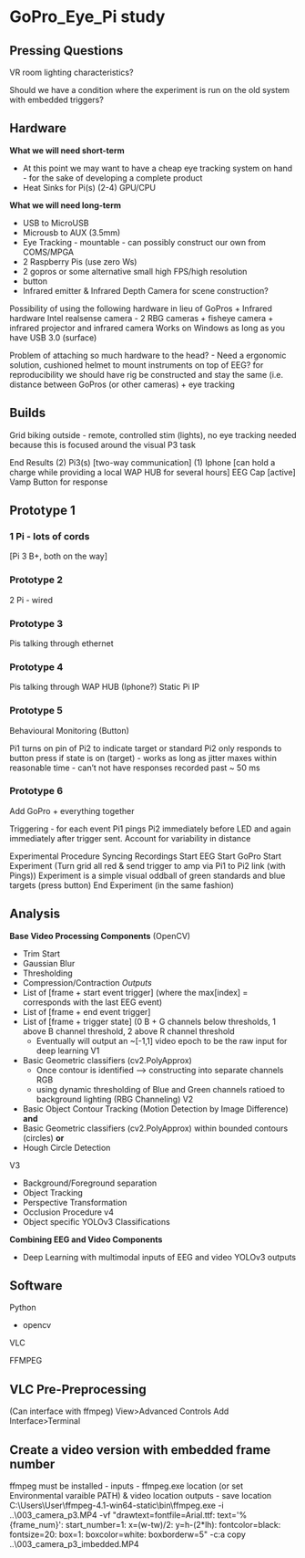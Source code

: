 # GoPro_Eye_Pi study
## Pressing Questions
VR room lighting characteristics?

Should we have a condition where the experiment is run on the old system with embedded triggers?


## Hardware
**What we will need short-term**
- At this point we may want to have a cheap eye tracking system on hand - for the sake of developing a complete product
- Heat Sinks for Pi(s) (2-4) GPU/CPU

**What we will need long-term**
- USB to MicroUSB
- Microusb to AUX (3.5mm)
- Eye Tracking - mountable - can possibly construct our own from COMS/MPGA
- 2 Raspberry Pis (use zero Ws)
- 2 gopros or some alternative small high FPS/high resolution
- button
- Infrared emitter & Infrared Depth Camera for scene construction?

Possibility of using the following hardware in lieu of GoPros + Infrared hardware
	Intel realsense camera - 2 RBG cameras + fisheye camera + infrared projector and infrared camera
		Works on Windows as long as you have USB 3.0 (surface)

Problem of attaching so much hardware to the head? - Need a ergonomic solution, cushioned helmet to mount instruments on top of EEG? 
	for reproducibility we should have rig be constructed and stay the same (i.e. distance between GoPros (or other cameras) + eye 		tracking
	 
## Builds

Grid 
biking outside - remote, controlled stim (lights), no eye tracking needed because this is focused around the visual P3 task

End Results
(2) Pi3(s) [two-way communication]
(1) Iphone [can hold a charge while providing a local WAP HUB for several hours]
EEG Cap [active]
Vamp
Button for response


## Prototype 1
### 1 Pi - lots of cords 
[Pi 3 B+, both on the way]

### Prototype 2
2 Pi - wired

### Prototype 3 
Pis talking through ethernet

### Prototype 4
Pis talking through WAP HUB (Iphone?)
Static Pi IP

### Prototype 5 
Behavioural Monitoring (Button)

Pi1 turns on pin of Pi2 to indicate target or standard
Pi2 only responds to button press if state is on (target) - works as long as jitter maxes within reasonable time - can’t not have responses recorded past ~ 50 ms

### Prototype 6
Add GoPro + everything together

Triggering - for each event Pi1 pings Pi2 immediately before LED and again immediately after trigger sent. Account for variability in distance

Experimental Procedure
Syncing Recordings
Start EEG 
Start GoPro
Start Experiment (Turn grid all red & send trigger to amp via Pi1 to Pi2 link (with Pings))
Experiment is a simple visual oddball of green standards and blue targets (press button)
End Experiment (in the same fashion)


## Analysis 

**Base Video Processing Components** (OpenCV)
- Trim Start
- Gaussian Blur
- Thresholding 
- Compression/Contraction
*Outputs*
- List of [frame + start event trigger] (where the max[index] = corresponds with the last EEG event)
- List of [frame + end event trigger]
- List of [frame + trigger state] (0 B + G channels below thresholds, 1 above B channel threshold, 2 above R channel threshold
	- Eventually will output an ~[-1,1] video epoch to be the raw input for deep learning
V1
- Basic Geometric classifiers (cv2.PolyApprox)
	- Once contour is identified --> constructing into separate channels RGB
	- using dynamic thresholding of Blue and Green channels ratioed to background lighting (RBG Channeling)
V2
- Basic Object Contour Tracking (Motion Detection by Image Difference)
**and**
- Basic Geometric classifiers (cv2.PolyApprox) within bounded contours (circles)
**or**
- Hough Circle Detection

V3
- Background/Foreground separation
- Object Tracking
- Perspective Transformation
- Occlusion Procedure
v4
 - Object specific YOLOv3 Classifications

**Combining EEG and Video Components**
- Deep Learning with multimodal inputs of EEG and video YOLOv3 outputs

## Software
Python
- opencv

VLC

FFMPEG
	
## VLC Pre-Preprocessing
(Can interface with ffmpeg)
View>Advanced Controls
Add Interface>Terminal

## Create a video version with embedded frame number
ffmpeg must be installed - 
inputs - ffmpeg.exe location (or set Environmental varaible PATH) & video location
outputs - save location
C:\\Users\\User\\ffmpeg-4.1-win64-static\\bin\\ffmpeg.exe -i ..\003_camera_p3.MP4 -vf "drawtext=fontfile=Arial.ttf: text='%{frame_num}': start_number=1: x=(w-tw)/2: y=h-(2*lh): fontcolor=black: fontsize=20: box=1: boxcolor=white: boxborderw=5" -c:a copy ..\003_camera_p3_imbedded.MP4
